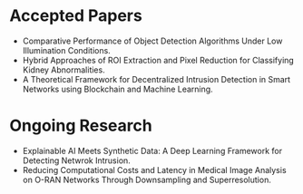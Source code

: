 Accepted Papers
=====
*  Comparative Performance of Object Detection Algorithms Under Low Illumination Conditions.
*  Hybrid Approaches of ROI Extraction and Pixel Reduction for Classifying Kidney Abnormalities.
*  A Theoretical Framework for Decentralized Intrusion Detection in Smart Networks using
 Blockchain and Machine Learning.

Ongoing Research
======
*  Explainable AI Meets Synthetic Data: A Deep Learning Framework for Detecting Netwrok Intrusion.
* Reducing Computational Costs and Latency in Medical Image Analysis on O-RAN Networks Through Downsampling and Superresolution.

